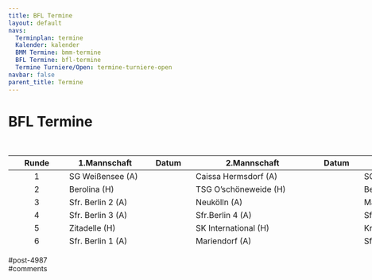 ```yaml
---
title: BFL Termine 
layout: default
navs:
  Terminplan: termine
  Kalender: kalender
  BMM Termine: bmm-termine
  BFL Termine: bfl-termine
  Termine Turniere/Open: termine-turniere-open
navbar: false
parent_title: Termine
---
```

<div class="post-4987 page type-page status-publish hentry" id="post-4987">
<h1 class="entry-title">BFL Termine</h1>
<div class="entry-content">
<p> </p>
<table class="clean bmm" style="width: 187.333%; height: 186px;">
<thead>
<tr style="height: 18px;">
<th style="width: 19.1582%; height: 18px;">Runde</th>
<th style="width: 17.852%; height: 18px;">1.Mannschaft</th>
<th style="text-align: center; width: 13.9332%; height: 18px;">Datum</th>
<th style="width: 35.1234%; height: 18px;">2.Mannschaft</th>
<th style="text-align: center; width: 13.9332%; height: 18px;">Datum</th>
<th style="width: 35.1234%; height: 18px;">3.Mannschaft</th>
<th style="text-align: center; width: 13.9332%; height: 18px;">Datum</th>
</tr>
</thead>
<tbody>
<tr style="height: 24px;">
<td style="text-align: center; width: 19.1582%; height: 24px;">1</td>
<td nowrap="nowrap" style="width: 17.852%; height: 24px;">SG Weißensee (A)</td>
<td style="text-align: center; width: 13.9332%; height: 24px;"></td>
<td nowrap="nowrap" style="width: 35.1234%; height: 24px;">Caissa Hermsdorf (A)</td>
<td style="text-align: center; width: 13.9332%; height: 24px;"></td>
<td nowrap="nowrap" style="width: 35.1234%; height: 24px;">SG Weißensee 2 (A)</td>
<td style="text-align: center; width: 13.9332%; height: 24px;"></td>
</tr>
<tr style="height: 24px;">
<td style="text-align: center; width: 19.1582%; height: 24px;">2</td>
<td style="width: 17.852%; height: 24px;">Berolina (H)</td>
<td style="text-align: center; width: 13.9332%; height: 24px;"></td>
<td style="width: 35.1234%; height: 24px;">TSG O’schöneweide (H)</td>
<td style="text-align: center; width: 13.9332%; height: 24px;"></td>
<td nowrap="nowrap" style="width: 35.1234%; height: 24px;">Berolina 2 (H)</td>
<td style="text-align: center; width: 13.9332%; height: 24px;"></td>
</tr>
<tr style="height: 24px;">
<td style="text-align: center; width: 19.1582%; height: 24px;">3</td>
<td nowrap="nowrap" style="width: 17.852%; height: 24px;">Sfr. Berlin 2 (A)</td>
<td style="text-align: center; width: 13.9332%; height: 24px;"></td>
<td style="width: 35.1234%; height: 24px;">Neukölln (A)</td>
<td style="width: 13.9332%; height: 24px;"></td>
<td nowrap="nowrap" style="width: 35.1234%; height: 24px;">Mariendorf 2 (A)</td>
<td style="text-align: center; width: 13.9332%; height: 24px;"></td>
</tr>
<tr style="height: 24px;">
<td style="text-align: center; width: 19.1582%; height: 24px;">4</td>
<td nowrap="nowrap" style="width: 17.852%; height: 24px;">Sfr. Berlin 3 (A)</td>
<td style="width: 13.9332%; height: 24px;"></td>
<td nowrap="nowrap" style="width: 35.1234%; height: 24px;">Sfr.Berlin 4 (A)</td>
<td style="text-align: center; width: 13.9332%; height: 24px;"></td>
<td nowrap="nowrap" style="width: 35.1234%; height: 24px;">Sfr. Berlin 6 (A)</td>
<td style="text-align: center; width: 13.9332%; height: 24px;"></td>
</tr>
<tr style="height: 24px;">
<td style="text-align: center; width: 19.1582%; height: 24px;">5</td>
<td style="width: 17.852%; height: 24px;">Zitadelle (H)</td>
<td style="text-align: center; width: 13.9332%; height: 24px;"></td>
<td style="width: 35.1234%; height: 24px;">SK International (H)</td>
<td style="text-align: center; width: 13.9332%; height: 24px;"></td>
<td nowrap="nowrap" style="width: 35.1234%; height: 24px;">Kreuzberg 4 (H)</td>
<td style="text-align: center; width: 13.9332%; height: 24px;"></td>
</tr>
<tr style="height: 24px;">
<td style="text-align: center; width: 19.1582%; height: 24px;">6</td>
<td style="width: 17.852%; height: 24px;">Sfr. Berlin 1 (A)</td>
<td style="text-align: center; width: 13.9332%; height: 24px;"></td>
<td style="width: 35.1234%; height: 24px;">Mariendorf (A)</td>
<td style="text-align: center; width: 13.9332%; height: 24px;"></td>
<td nowrap="nowrap" style="width: 35.1234%; height: 24px;">Sfr. Berlin 5 (A)</td>
<td style="text-align: center; width: 13.9332%; height: 24px;"></td>
</tr>
<tr style="height: 24px;">
<td style="text-align: center; width: 19.1582%; height: 24px;">7</td>
<td style="width: 17.852%; height: 24px;">Kreuzberg (H)</td>
<td style="text-align: center; width: 13.9332%; height: 24px;"></td>
<td style="width: 35.1234%; height: 24px;">Kreuzberg 2 (H)</td>
<td style="text-align: center; width: 13.9332%; height: 24px;"></td>
<td nowrap="nowrap" style="width: 35.1234%; height: 24px;">Kreuzberg 3 (H)</td>
<td style="text-align: center; width: 13.9332%; height: 24px;"></td>
</tr>
</tbody>
</table>
</div><!-- .entry-content -->
</div> #post-4987 
<div id="comments">
</div> #comments 

